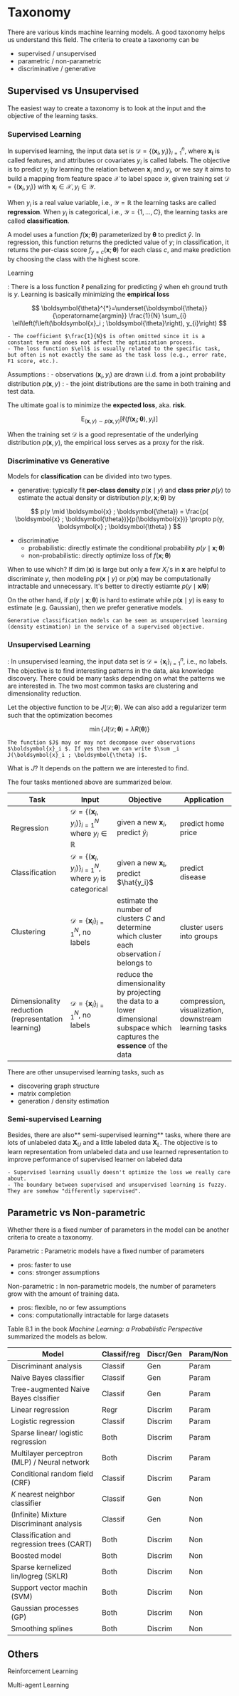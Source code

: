 # Taxonomy

There are various kinds machine learning models. A good taxonomy helps us understand this field. The criteria to create a taxonomy can be
- supervised / unsupervised
- parametric / non-parametric
- discriminative / generative


## Supervised vs Unsupervised

The easiest way to create a taxonomy is to look at the input and the objective of the learning tasks.

### Supervised Learning

In supervised learning, the input data set is $\mathcal{D} = \left\{ \left(\boldsymbol{x} _i, y_i  \right)  \right\}_{i=1}^n$, where $\boldsymbol{x_i}$ is called features, and attributes or covariates $y_i$ is called labels. The objective is to predict $y_i$ by learning the relation between $\boldsymbol{x}_i$ and $y_i$, or we say it aims to build a mapping from feature space $\mathcal{X}$ to label space $\mathcal{Y}$, given training set $\mathcal{D} = \left\{ (\boldsymbol{x}_i , y_i) \right\}$ with $\boldsymbol{x}_i \in \mathcal{X} , y_i \in \mathcal{Y}$.

When $y_i$ is a real value variable, i.e., $\mathcal{Y} = \boldsymbol{\mathbb{R}}$ the learning tasks are called **regression**. When $y_i$ is categorical, i.e., $\mathcal{Y} = \left\{ 1, \ldots, C \right\}$, the learning tasks are called **classification**.

A model uses a function $f(\boldsymbol{x} ; \boldsymbol{\theta})$ parameterized by $\boldsymbol{\theta}$ to predict $\hat{y}$. In regression, this function returns the predicted value of $y$; in classification, it returns the per-class score $f_{y=c}(\boldsymbol{x}; \boldsymbol{\theta})$ for each class $c$, and make prediction by choosing the class with the highest score.


Learning

: There is a loss function $\ell$ penalizing for predicting $\hat{y}$ when eh ground truth is $y$. Learning is basically minimizing the **empirical loss**


  $$
  \boldsymbol{\theta}^{*}=\underset{\boldsymbol{\theta}}{\operatorname{argmin}} \frac{1}{N}  \sum_{i} \ell\left(f\left(\boldsymbol{x}_i ; \boldsymbol{\theta}\right), y_{i}\right)
  $$


  ```{note}
  - The coefficient $\frac{1}{N}$ is often omitted since it is a constant term and does not affect the optimization process.
  - The loss function $\ell$ is usually related to the specific task, but often is not exactly the same as the task loss (e.g., error rate, F1 score, etc.).
  ```

Assumptions
: - observations $(\boldsymbol{x}_i ,y_i)$ are drawn i.i.d. from a joint probability distribution $p(\boldsymbol{x} ,y)$
: - the joint distributions are the same in both training and test data.

The ultimate goal is to minimize the **expected loss**, aka. **risk**.

$$
\operatorname{E}_{(\boldsymbol{x} , y) \sim p(\boldsymbol{x} ,y)}\left[\ell \left(f \left( \boldsymbol{x}_i ; \boldsymbol{\theta}\right), y_{i} \right)\right]
$$

When the training set $\mathcal{D}$ is a good representatie of the underlying distribution $p(\boldsymbol{x} , y)$, the empirical loss serves as a proxy for the risk.

### Discriminative vs Generative

Models for **classification** can be divided into two types.

- generative: typically fit **per-class density** $p(\boldsymbol{x} \mid y)$ and **class prior** $p(y)$ to estimate the actual density or distribution $p(y, \boldsymbol{x} ; \boldsymbol{\theta} )$ by


$$
p(y \mid \boldsymbol{x} ; \boldsymbol{\theta}) = \frac{p( \boldsymbol{x} ; \boldsymbol{\theta})}{p(\boldsymbol{x})}  \propto p(y, \boldsymbol{x} ; \boldsymbol{\theta} )
$$

- discriminative
  - probabilistic: directly estimate the conditional probability $p(y \mid \boldsymbol{x} ; \boldsymbol{\theta} )$
  - non-probabilistic: directly optimize loss of $f(\boldsymbol{x}  ; \boldsymbol{\theta})$

When to use which? If $\operatorname{dim}(\boldsymbol{x})$ is large but only a few $X_i$'s in $\boldsymbol{x}$ are helpful to discriminate $y$, then modeling $p(\boldsymbol{x} \mid y)$ or $p(\boldsymbol{x})$ may be computationally intractable and unnecessary. It's better to directly estiamte $p(y\mid \boldsymbol{x} l \boldsymbol{\theta})$

On the other hand, if $p(y\mid \boldsymbol{x} ; \boldsymbol{\theta} )$ is hard to estimate while $p(\boldsymbol{x} \mid y)$ is easy to estimate (e.g. Gaussian), then we prefer generative models.


```{note}
Generative classification models can be seen as unsupervised learning (density estimation) in the service of a supervised objective.
```


### Unsupervised Learning

: In unsupervised learning, the input data set is $\mathcal{D} = \left\{ \boldsymbol{x} _i  \right\}_{i=1}^n$, i.e., no labels. The objective is to find interesting patterns in the data, aka knowledge discovery. There could be many tasks depending on what the patterns we are interested in. The two most common tasks are clustering and dimensionality reduction.

Let the objective function to be $J(\mathcal{D}; \boldsymbol{\theta})$. We can also add a regularizer term such that the optimization becomes


$$
\min \left\{ J(\mathcal{D} ; \boldsymbol{\theta} ) + \lambda R(\boldsymbol{\theta} ) \right\}
$$


```{note}
The function $J$ may or may not decompose over observations $\boldsymbol{x}_i $. If yes then we can write $\sum _i J(\boldsymbol{x}_i ; \boldsymbol{\theta} )$.
```

What is $J$? It depends on the pattern we are interested to find.



The four tasks mentioned above are summarized below.

| Task | Input | Objective | Application |
| - | - | - | - |
| Regression  | $\mathcal{D} = \left\{ \left(\boldsymbol{x} _i, y_i  \right)  \right\}_{i=1}^N$ where $y_i\in \mathbb{R}$  |  given a new $\boldsymbol{x}_i$, predict  $\hat y_i$ | predict home price  |
| Classification  | $\mathcal{D} = \left\{ \left(\boldsymbol{x} _i, y_i  \right)  \right\}_{i=1}^N$, where $y_i$ is categorical  |  given a new $\boldsymbol{x_i}$, predict $\hat{y_i}$ | predict disease |
| Clustering  | $\mathcal{D} = \left\{ \boldsymbol{x} _i  \right\}_{i=1}^N$, no labels  |   estimate the number of clusters $C$ and determine which cluster each observation $i$ belongs to | cluster users into groups |  
| Dimensionality reduction <br>  (representation learning) |  $\mathcal{D} = \left\{ \boldsymbol{x} _i  \right\}_{i=1}^N$, no labels |  reduce the dimensionality by projecting the data to a lower dimensional subspace which captures the **essence** of the data | compression, visualization, downstream learning tasks  |

There are other unsupervised learning tasks, such as
- discovering graph structure
- matrix completion
- generation / density estimation

### Semi-supervised Learning

Besides, there are also** semi-supervised learning** tasks, where there are lots of unlabeled data $\boldsymbol{X} _U$ and a little labeled data $\boldsymbol{X}_L$. The objective is to learn representation from unlabeled data and use learned representation to improve performance of supervised learner on labeled data

```{note}
- Supervised learning usually doesn't optimize the loss we really care about.
- The boundary between supervised and unsupervised learning is fuzzy. They are somehow "differently supervised".
```

## Parametric vs Non-parametric

Whether there is a fixed number of parameters in the model can be another criteria to create a taxonomy.

Parametric
: Parametric models have a fixed number of parameters
  - pros: faster to use
  - cons: stronger assumptions

Non-parametric
: In non-parametric models, the number of parameters grow with the amount of training data.
  - pros: flexible, no or few assumptions
  - cons: computationally intractable for large datasets



Table 8.1 in the book *Machine Learning: a Probablistic Perspective* summarized the models as below.

| Model                                | Classif/reg | Discr/Gen | Param/Non |
|--------------------------------------|-------------|-----------|-----------|
| Discriminant analysis                | Classif     | Gen       | Param     |
| Naive Bayes classifier               | Classif     | Gen       | Param     |
| Tree-augmented Naive Bayes clssifier | Classif     | Gen       | Param     |
| Linear regression                    | Regr        | Discrim   | Param     |
| Logistic regression                  | Classif      | Discrim   | Param          |
| Sparse linear/ logistic regression | Both      | Discrim   | Param           |
| Multilayer perceptron (MLP) / Neural network | Both      | Discrim   | Param           |
| Conditional random field (CRF) | Classif      | Discrim   | Param           |
| $K$ nearest neighbor classifier | Classif      | Gen  | Non           |
| (Infinite) Mixture Discriminant analysis | Classif      | Gen  | Non           |
| Classification and regression trees (CART) | Both      | Discrim  | Non           |
| Boosted model | Both      | Discrim  | Non           |
| Sparse kernelized lin/logreg (SKLR) | Both      | Discrim  | Non           |
| Support vector machin (SVM) | Both      | Discrim  | Non           |
| Gaussian processes (GP) | Both      | Discrim  | Non           |
| Smoothing splines | Both      | Discrim  | Non           |


## Others

Reinforcement Learning

Multi-agent Learning
